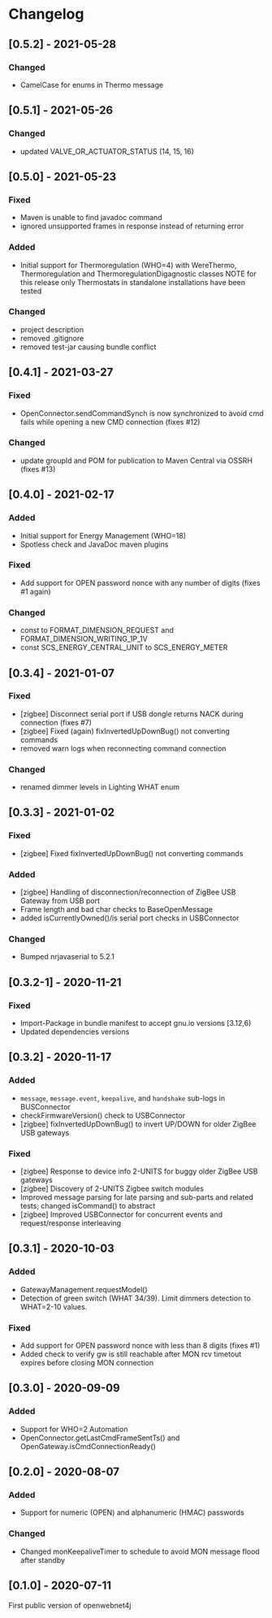 # Changelog

## [0.5.2] - 2021-05-28

### Changed
- CamelCase for enums in Thermo message


## [0.5.1] - 2021-05-26

### Changed
- updated VALVE_OR_ACTUATOR_STATUS (14, 15, 16)


## [0.5.0] - 2021-05-23

### Fixed
- Maven is unable to find javadoc command
- ignored unsupported frames in response instead of returning error

### Added
- Initial support for Thermoregulation (WHO=4) with WereThermo, Thermoregulation and ThermoregulationDigagnostic classes
  NOTE for this release only Thermostats in standalone installations have been tested

### Changed
- project description
- removed .gitignore
- removed test-jar causing bundle conflict


## [0.4.1] - 2021-03-27

### Fixed
- OpenConnector.sendCommandSynch is now synchronized to avoid cmd fails while opening a new CMD connection (fixes #12)

### Changed
- update groupId and POM for publication to Maven Central via OSSRH (fixes #13)


## [0.4.0] - 2021-02-17

### Added
- Initial support for Energy Management (WHO=18)
- Spotless check and JavaDoc maven plugins

### Fixed
- Add support for OPEN password nonce with any number of digits (fixes #1 again)

### Changed
- const to FORMAT_DIMENSION_REQUEST and FORMAT_DIMENSION_WRITING_1P_1V
- const SCS_ENERGY_CENTRAL_UNIT to SCS_ENERGY_METER


## [0.3.4] - 2021-01-07

### Fixed
- [zigbee] Disconnect serial port if USB dongle returns NACK during connection (fixes #7)
- [zigbee] Fixed (again) fixInvertedUpDownBug() not converting commands
- removed warn logs when reconnecting command connection

### Changed
- renamed dimmer levels in Lighting WHAT enum


## [0.3.3] - 2021-01-02

### Fixed
- [zigbee] Fixed fixInvertedUpDownBug() not converting commands

### Added
- [zigbee] Handling of disconnection/reconnection of ZigBee USB Gateway from USB port
- Frame length and bad char checks to BaseOpenMessage
- added isCurrentlyOwned()/is serial port checks in USBConnector

### Changed
- Bumped nrjavaserial to 5.2.1


## [0.3.2-1] - 2020-11-21

### Fixed
- Import-Package in bundle manifest to accept gnu.io versions [3.12,6)
- Updated dependencies versions

## [0.3.2] - 2020-11-17

### Added
- `message`, `message.event`, `keepalive`, and `handshake` sub-logs in BUSConnector
- checkFirmwareVersion() check to USBConnector
- [zigbee] fixInvertedUpDownBug() to invert UP/DOWN for older ZigBee USB gateways

### Fixed
- [zigbee] Response to device info 2-UNITS for buggy older ZigBee USB gateways
- [zigbee] Discovery of 2-UNITS Zigbee switch modules
- Improved message parsing for late parsing and sub-parts and related tests; changed isCommand() to abstract
- [zigbee] Improved USBConnector for concurrent events and request/response interleaving


## [0.3.1] - 2020-10-03

### Added
- GatewayManagement.requestModel()
- Detection of green switch (WHAT 34/39). Limit dimmers detection to WHAT=2-10 values.

### Fixed
- Add support for OPEN password nonce with less than 8 digits (fixes #1)
- Added check to verify gw is still reachable after MON rcv timetout expires before closing MON connection


## [0.3.0] - 2020-09-09

### Added
- Support for WHO=2 Automation
- OpenConnector.getLastCmdFrameSentTs() and OpenGateway.isCmdConnectionReady()


## [0.2.0] - 2020-08-07

### Added
- Support for numeric (OPEN) and alphanumeric (HMAC) passwords

### Changed
- Changed monKeepaliveTimer to schedule to avoid MON message flood after standby


## [0.1.0] - 2020-07-11

First public version of openwebnet4j
